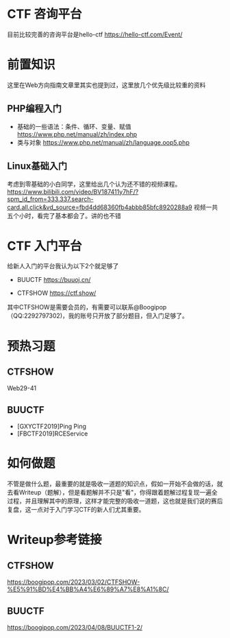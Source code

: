 
# CTF 咨询平台

目前比较完善的咨询平台是hello-ctf
https://hello-ctf.com/Event/

# 前置知识

这里在Web方向指南文章里其实也提到过，这里放几个优先级比较重的资料

## PHP编程入门

- 基础的一些语法：条件、循环、变量、赋值
https://www.php.net/manual/zh/index.php
- 类与对象
https://www.php.net/manual/zh/language.oop5.php


## Linux基础入门

考虑到零基础的小白同学，这里给出几个认为还不错的视频课程。
https://www.bilibili.com/video/BV187411y7hF/?spm_id_from=333.337.search-card.all.click&vd_source=fbd4dd68360fb4abbb85bfc8920288a9
视频一共五个小时，看完了基本都会了。讲的也不错




# CTF 入门平台

给新人入门的平台我认为以下2个就足够了
- BUUCTF
https://buuoj.cn/

- CTFSHOW
https://ctf.show/

其中CTFSHOW是需要会员的，有需要可以联系@Boogipop（QQ:2292797302)，我的账号只开放了部分题目，但入门足够了。

# 预热习题

## CTFSHOW

Web29-41
## BUUCTF

- [GXYCTF2019]Ping Ping
- [FBCTF2019]RCEService

# 如何做题

不管是做什么题，最重要的就是吸收一道题的知识点，假如一开始不会做的话，就去看Writeup（题解），但是看题解并不只是"看"，你得跟着题解过程复现一遍全过程，并且理解其中的原理，这样才能完整的吸收一道题，这也就是我们说的赛后复盘，这一点对于入门学习CTF的新人们尤其重要。


# Writeup参考链接

## CTFSHOW

https://boogipop.com/2023/03/02/CTFSHOW-%E5%91%BD%E4%BB%A4%E6%89%A7%E8%A1%8C/

## BUUCTF

https://boogipop.com/2023/04/08/BUUCTF1-2/